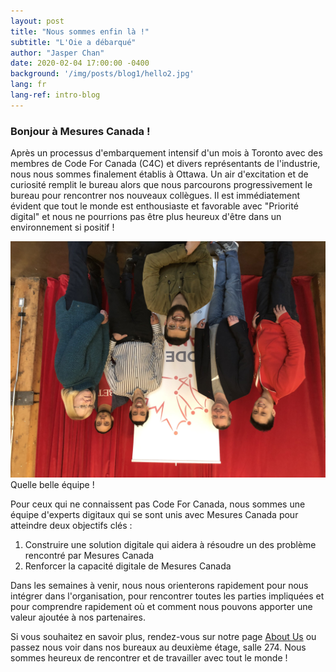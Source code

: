 ```yaml
---
layout: post
title: "Nous sommes enfin là !"
subtitle: "L'Oie a débarqué"
author: "Jasper Chan"
date: 2020-02-04 17:00:00 -0400
background: '/img/posts/blog1/hello2.jpg'
lang: fr
lang-ref: intro-blog
---
```


<h3>Bonjour à Mesures Canada !</h3>

<p>Après un processus d'embarquement intensif d'un mois à Toronto avec des membres de Code For Canada (C4C) et divers représentants de l'industrie, nous nous sommes finalement établis à Ottawa. Un air d'excitation et de curiosité remplit le bureau alors que nous parcourons progressivement le bureau pour rencontrer nos nouveaux collègues. Il est immédiatement évident que tout le monde est enthousiaste et favorable avec "Priorité digital" et nous ne pourrions pas être plus heureux d'être dans un environnement si positif !</p> 

<img class="img-fluid" src="/img/posts/blog1/IMG_4878.jpg" alt="team picture" style="transform:rotate(180deg);">
<span class="caption text-muted">Quelle belle équipe !</span>

<p>Pour ceux qui ne connaissent pas Code For Canada, nous sommes une équipe d'experts digitaux qui se sont unis avec Mesures Canada pour atteindre deux objectifs clés :</p>

<p></p>

<ol class="pg-list">
  <li>Construire une solution digitale qui aidera à résoudre un des problème rencontré par Mesures Canada</li>
  <li>Renforcer la capacité digitale de Mesures Canada</li>
</ol>
<p></p>

<p>Dans les semaines à venir, nous nous orienterons rapidement pour nous intégrer dans l'organisation, pour rencontrer toutes les parties impliquées et pour comprendre rapidement où et comment nous pouvons apporter une valeur ajoutée à nos partenaires.</p>

<p>Si vous souhaitez en savoir plus, rendez-vous sur notre page <a href="https://pixel-gram.github.io/pixel-gram.github.io/about">About Us</a> ou passez nous voir dans nos bureaux au deuxième étage, salle 274. Nous sommes heureux de rencontrer et de travailler avec tout le monde !</p>
